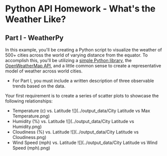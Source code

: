 # Python API Homework - What's the Weather Like?

## Part I - WeatherPy

In this example, you'll be creating a Python script to visualize the weather of 500+ cities across the world of varying distance from the equator. To accomplish this, you'll be utilizing a [simple Python library](https://pypi.python.org/pypi/citipy), the [OpenWeatherMap API](https://openweathermap.org/api), and a little common sense to create a representative model of weather across world cities.

* For Part I, you must include a written description of three observable trends based on the data.

Your first requirement is to create a series of scatter plots to showcase the following relationships:

* Temperature (c) vs. Latitude
![](../output_data/City Latitude vs Max Temperature.png)
* Humidity (%) vs. Latitude
![](../output_data/City Latitude vs Humidity.png)
* Cloudiness (%) vs. Latitude
![](../output_data/City Latitude vs Cloudiness.png)
* Wind Speed (mph) vs. Latitude
![](../output_data/City Latitude vs Wind Speed (mph).png)


